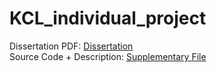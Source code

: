 # KCL_individual_project

Dissertation PDF: [Dissertation](Yingming_Luo_K2257345_Riaz_Ahmad_FinalReport_2022-23.pdf)  
Source Code + Description: [Supplementary File](Yingming_Luo_K2257345_Riaz_Ahmad_SupplementalFile_2022-23)

